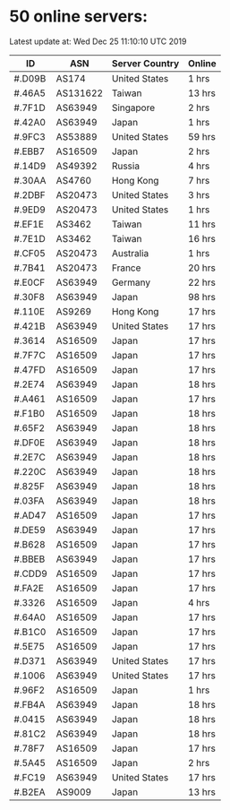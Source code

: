 # 50 online servers:

Latest update at: Wed Dec 25 11:10:10 UTC 2019

| ID | ASN | Server Country | Online |
| -- | --- | -------------- | ------ |
| #.D09B | AS174 | United States | 1 hrs |
| #.46A5 | AS131622 | Taiwan | 13 hrs |
| #.7F1D | AS63949 | Singapore | 2 hrs |
| #.42A0 | AS63949 | Japan | 1 hrs |
| #.9FC3 | AS53889 | United States | 59 hrs |
| #.EBB7 | AS16509 | Japan | 2 hrs |
| #.14D9 | AS49392 | Russia | 4 hrs |
| #.30AA | AS4760 | Hong Kong | 7 hrs |
| #.2DBF | AS20473 | United States | 3 hrs |
| #.9ED9 | AS20473 | United States | 1 hrs |
| #.EF1E | AS3462 | Taiwan | 11 hrs |
| #.7E1D | AS3462 | Taiwan | 16 hrs |
| #.CF05 | AS20473 | Australia | 1 hrs |
| #.7B41 | AS20473 | France | 20 hrs |
| #.E0CF | AS63949 | Germany | 22 hrs |
| #.30F8 | AS63949 | Japan | 98 hrs |
| #.110E | AS9269 | Hong Kong | 17 hrs |
| #.421B | AS63949 | United States | 17 hrs |
| #.3614 | AS16509 | Japan | 17 hrs |
| #.7F7C | AS16509 | Japan | 17 hrs |
| #.47FD | AS16509 | Japan | 17 hrs |
| #.2E74 | AS63949 | Japan | 18 hrs |
| #.A461 | AS16509 | Japan | 17 hrs |
| #.F1B0 | AS16509 | Japan | 18 hrs |
| #.65F2 | AS63949 | Japan | 18 hrs |
| #.DF0E | AS63949 | Japan | 18 hrs |
| #.2E7C | AS63949 | Japan | 18 hrs |
| #.220C | AS63949 | Japan | 18 hrs |
| #.825F | AS63949 | Japan | 18 hrs |
| #.03FA | AS63949 | Japan | 18 hrs |
| #.AD47 | AS16509 | Japan | 17 hrs |
| #.DE59 | AS63949 | Japan | 17 hrs |
| #.B628 | AS16509 | Japan | 17 hrs |
| #.BBEB | AS63949 | Japan | 17 hrs |
| #.CDD9 | AS16509 | Japan | 17 hrs |
| #.FA2E | AS16509 | Japan | 17 hrs |
| #.3326 | AS16509 | Japan | 4 hrs |
| #.64A0 | AS16509 | Japan | 17 hrs |
| #.B1C0 | AS16509 | Japan | 17 hrs |
| #.5E75 | AS16509 | Japan | 17 hrs |
| #.D371 | AS63949 | United States | 17 hrs |
| #.1006 | AS63949 | United States | 17 hrs |
| #.96F2 | AS16509 | Japan | 1 hrs |
| #.FB4A | AS63949 | Japan | 18 hrs |
| #.0415 | AS63949 | Japan | 18 hrs |
| #.81C2 | AS63949 | Japan | 18 hrs |
| #.78F7 | AS16509 | Japan | 17 hrs |
| #.5A45 | AS16509 | Japan | 2 hrs |
| #.FC19 | AS63949 | United States | 17 hrs |
| #.B2EA | AS9009 | Japan | 13 hrs |

